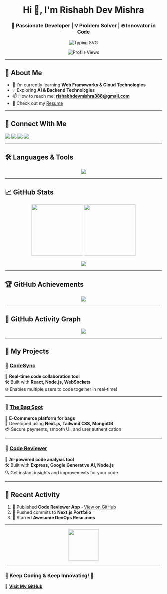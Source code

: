 <h1 align="center">Hi 👋, I'm Rishabh Dev Mishra</h1>
<h3 align="center">🚀 Passionate Developer | 💡 Problem Solver | 🔥 Innovator in Code</h3>

<p align="center">
  <img src="https://readme-typing-svg.herokuapp.com?font=Fira+Code&size=22&pause=1000&color=FD6F00&center=true&vCenter=true&width=440&lines=Full-Stack+Developer;Cloud+Computing+Enthusiast;Passionate+Problem+Solver;Lifelong+Learner+%F0%9F%93%96" alt="Typing SVG" />
</p>

<p align="center">
  <img src="https://komarev.com/ghpvc/?username=Rishabh-Dev-Mishra&label=Profile%20Views&color=blue&style=for-the-badge" alt="Profile Views" />
</p>

---

## 🚀 About Me
- 🌱 I’m currently learning **Web Frameworks & Cloud Technologies**
- 💡 Exploring **AI & Backend Technologies**
- 📫 How to reach me: **rishabhdevmishra388@gmail.com**
- 📄 Check out my [Resume](https://drive.google.com/file/d/1Xnzce_2SzAzcOzjf2UsWx89pW2qDEFc0/view?usp=sharing)  

---

## 🔗 Connect With Me  
<p align="left">
<a href="https://linkedin.com/in/rishabhdevmishra" target="blank">
  <img align="center" src="https://img.shields.io/badge/LinkedIn-0A66C2?style=for-the-badge&logo=linkedin&logoColor=white" />
</a>
<a href="https://www.codechef.com/users/r_d_mishra" target="blank">
  <img align="center" src="https://img.shields.io/badge/CodeChef-5B4638?style=for-the-badge&logo=codechef&logoColor=white" />
</a>
<a href="https://www.leetcode.com/rishabh_dev_mishra" target="blank">
  <img align="center" src="https://img.shields.io/badge/LeetCode-FFA116?style=for-the-badge&logo=leetcode&logoColor=white" />
</a>
<a href="https://auth.geeksforgeeks.org/user/rishabhdevvuv0" target="blank">
  <img align="center" src="https://img.shields.io/badge/GeeksforGeeks-2F8D46?style=for-the-badge&logo=geeksforgeeks&logoColor=white" />
</a>
</p>

---

## 🛠️ Languages & Tools  
<p align="center">
  <img src="https://skillicons.dev/icons?i=aws,cpp,docker,figma,git,java,js,linux,mongodb,mysql,nextjs,nodejs,python,react,vscode" />
</p>

---

## 📈 GitHub Stats  
<p align="center">
  <img src="https://github-readme-stats.vercel.app/api?username=Rishabh-Dev-Mishra&show_icons=true&theme=radical" height="165">
  <img src="https://github-readme-streak-stats.herokuapp.com/?user=Rishabh-Dev-Mishra&theme=radical" height="165">
</p>
<p align="center">
  <img src="https://github-readme-stats.vercel.app/api/top-langs?username=Rishabh-Dev-Mishra&show_icons=true&layout=compact&theme=radical">
</p>

---

## 🏆 GitHub Achievements  
<p align="center">
  <img src="https://github-profile-trophy.vercel.app/?username=Rishabh-Dev-Mishra&theme=radical&no-bg=true&no-frame=true&margin-w=5" />
</p>

---

## 🌟 GitHub Activity Graph  
<p align="center">
  <img src="https://github-readme-activity-graph.cyclic.app/graph?username=Rishabh-Dev-Mishra&theme=react-dark" />
</p>

---

## 🚀 My Projects  

### 📌 [CodeSync](https://github.com/Rishabh-Dev-Mishra/CodeSync)
🔄 **Real-time code collaboration tool**  
🛠️ Built with **React, Node.js, WebSockets**  
🌐 Enables multiple users to code together in real-time!  

---

### 📌 [The Bag Spot](https://github.com/Rishabh-Dev-Mishra/The-Bag-Spot)
👜 **E-Commerce platform for bags**  
🚀 Developed using **Next.js, Tailwind CSS, MongoDB**  
💳 Secure payments, smooth UI, and user authentication  

---

### 📌 [Code Reviewer](https://github.com/Rishabh-Dev-Mishra/Code-Reviewer)
🤖 **AI-powered code analysis tool**  
🛠️ Built with **Express, Google Generative AI, Node.js**  
🔍 Get instant insights and improvements for your code  

---

## 🎯 Recent Activity  
<!--START_SECTION:activity-->
1. 📝 Published **Code Reviewer App** - [View on GitHub](https://github.com/Rishabh-Dev-Mishra/Code-Reviewer)
2. 🚀 Pushed commits to **Next.js Portfolio**
3. 🌟 Starred **Awesome DevOps Resources**  
<!--END_SECTION:activity-->

---

<p align="center">
  <img src="https://raw.githubusercontent.com/Ashutosh00710/Ashutosh00710/master/gifs/Developer.gif" width="100">
</p>

---

### 🚀 Keep Coding & Keep Innovating! 🚀  
🔗 **[Visit My GitHub](https://github.com/Rishabh-Dev-Mishra)**  
